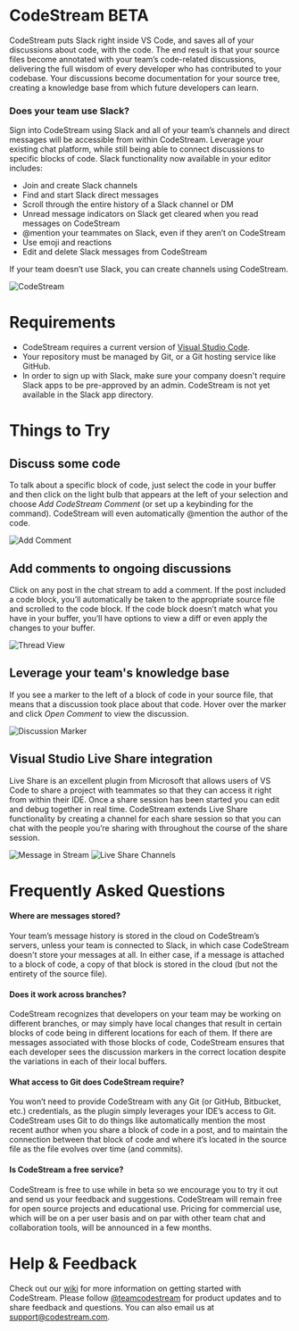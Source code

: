 # CodeStream BETA

CodeStream puts Slack right inside VS Code, and saves all of your discussions about code, with the code. The end result is that your source files become annotated with your team’s code-related discussions, delivering the full wisdom of every developer who has contributed to your codebase. Your discussions become documentation for your source tree, creating a knowledge base from which future developers can learn.

### Does your team use Slack? ###
Sign into CodeStream using Slack and all of your team’s channels and direct messages will be accessible from within CodeStream. Leverage your existing chat platform, while still being able to connect discussions to specific blocks of code. Slack functionality now available in your editor includes:

- Join and create Slack channels
- Find and start Slack direct messages
- Scroll through the entire history of a Slack channel or DM
- Unread message indicators on Slack get cleared when you read messages on CodeStream
- @mention your teammates on Slack, even if they aren’t on CodeStream
- Use emoji and reactions
- Edit and delete Slack messages from CodeStream

If your team doesn’t use Slack, you can create channels using CodeStream.


![CodeStream](https://raw.githubusercontent.com/TeamCodeStream/CodeStream/master/images/CodeStream.png)
# Requirements

- CodeStream requires a current version of [Visual Studio Code](https://code.visualstudio.com/).
- Your repository must be managed by Git, or a Git hosting service like GitHub.
- In order to sign up with Slack, make sure your company doesn't require Slack apps to be pre-approved by an admin. CodeStream is not yet available in the Slack app directory.

# Things to Try

## Discuss some code

To talk about a specific block of code, just select the code in your buffer and then click on the light bulb that appears at the left of your selection and choose _Add CodeStream Comment_ (or set up a keybinding for the command). CodeStream will even automatically @mention the author of the code.

![Add Comment](https://raw.githubusercontent.com/TeamCodeStream/CodeStream/master/images/AddCSComment.png)

## Add comments to ongoing discussions

Click on any post in the chat stream to add a comment. If the post included a code block, you’ll automatically be taken to the appropriate source file and scrolled to the code block. If the code block doesn’t match what you have in your buffer, you’ll have options to view a diff or even apply the changes to your buffer.

![Thread View](https://raw.githubusercontent.com/TeamCodeStream/CodeStream/master/images/ThreadView.png)

##  Leverage your team's knowledge base

If you see a marker to the left of a block of code in your source file, that means that a discussion took place about that code. Hover over the marker and click _Open Comment_ to view the discussion.

![Discussion Marker](https://raw.githubusercontent.com/TeamCodeStream/CodeStream/master/images/Marker.png)

## Visual Studio Live Share integration

Live Share is an excellent plugin from Microsoft that allows users of VS Code to share a project with teammates so that they can access it right from within their IDE. Once a share session has been started you can edit and debug together in real time. CodeStream extends Live Share functionality by creating a channel for each share session so that you can chat with the people you’re sharing with throughout the course of the share session.

![Message in Stream](https://raw.githubusercontent.com/TeamCodeStream/CodeStream/master/images/LiveShareStream.png)
![Live Share Channels](https://raw.githubusercontent.com/TeamCodeStream/CodeStream/master/images/LiveShareChannels.png)

# Frequently Asked Questions

#### Where are messages stored?

Your team’s message history is stored in the cloud on CodeStream’s servers, unless your team is connected to Slack, in which case CodeStream doesn't store your messages at all. In either case, if a message is attached to a block of code, a copy of that block is stored in the cloud (but not the entirety of the source file).

#### Does it work across branches?

CodeStream recognizes that developers on your team may be working on different branches, or may simply have local changes that result in certain blocks of code being in different locations for each of them. If there are messages associated with those blocks of code, CodeStream ensures that each developer sees the discussion markers in the correct location despite the variations in each of their local buffers.

#### What access to Git does CodeStream require?

You won’t need to provide CodeStream with any Git (or GitHub, Bitbucket, etc.) credentials, as the plugin simply leverages your IDE’s access to Git. CodeStream uses Git to do things like automatically mention the most recent author when you share a block of code in a post, and to maintain the connection between that block of code and where it’s located in the source file as the file evolves over time (and commits).

#### Is CodeStream a free service?

CodeStream is free to use while in beta so we encourage you to try it out and send us your feedback and suggestions. CodeStream will remain free for open source projects and educational use. Pricing for commercial use, which will be on a per user basis and on par with other team chat and collaboration tools, will be announced in a few months.

# Help & Feedback

Check out our [wiki](https://github.com/TeamCodeStream/CodeStream/wiki) for more information on getting started with CodeStream. Please follow [@teamcodestream](http://twitter.com/teamcodestream) for product updates and to share feedback and questions. You can also email us at support@codestream.com.
